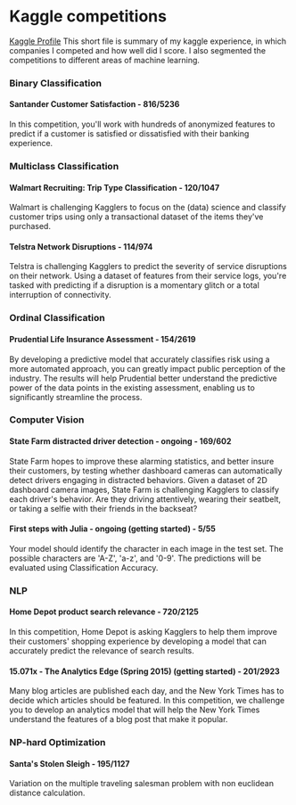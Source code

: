# Kaggle competitions
[Kaggle Profile](https://www.kaggle.com/mrbeer "My homepage")
This short file is summary of my kaggle experience, in which companies I competed and how well did I score.
I also segmented the competitions to different areas of machine learning.

### Binary Classification
#### Santander Customer Satisfaction - 816/5236
In this competition, you'll work with hundreds of anonymized features to predict if a customer is satisfied or dissatisfied with their banking experience.

### Multiclass Classification
#### Walmart Recruiting: Trip Type Classification - 120/1047
Walmart is challenging Kagglers to focus on the (data) science and classify customer trips using only a transactional dataset of the items they've purchased.

#### Telstra Network Disruptions - 114/974
Telstra is challenging Kagglers to predict the severity of service disruptions on their network. Using a dataset of features from their service logs,
 you're tasked with predicting if a disruption is a momentary glitch or a total interruption of connectivity.

### Ordinal Classification
#### Prudential Life Insurance Assessment - 154/2619
By developing a predictive model that accurately classifies risk using a more automated approach, you can greatly impact public perception of the industry.
The results will help Prudential better understand the predictive power of the data points in the existing assessment, enabling us to significantly streamline the process.

### Computer Vision
#### State Farm distracted driver detection - ongoing - 169/602
State Farm hopes to improve these alarming statistics, and better insure their customers,
by testing whether dashboard cameras can automatically detect drivers engaging in distracted behaviors. Given a dataset of 2D dashboard camera images,
State Farm is challenging Kagglers to classify each driver's behavior. Are they driving attentively, wearing their seatbelt, or taking a selfie with their friends in the backseat?

#### First steps with Julia - ongoing (getting started) - 5/55
Your model should identify the character in each image in the test set. The possible characters are 'A-Z', 'a-z', and '0-9'.
The predictions will be evaluated using Classification Accuracy.

### NLP
#### Home Depot product search relevance - 720/2125
In this competition, Home Depot is asking Kagglers to help them improve their customers' shopping experience by developing a model that can accurately predict the relevance of search results.

#### 15.071x - The Analytics Edge (Spring 2015) (getting started) - 201/2923
Many blog articles are published each day, and the New York Times has to decide which articles should be featured. In this competition,
we challenge you to develop an analytics model that will help the New York Times understand the features of a blog post that make it popular.

### NP-hard Optimization
#### Santa's Stolen Sleigh - 195/1127
Variation on the multiple traveling salesman problem with non euclidean distance calculation.
